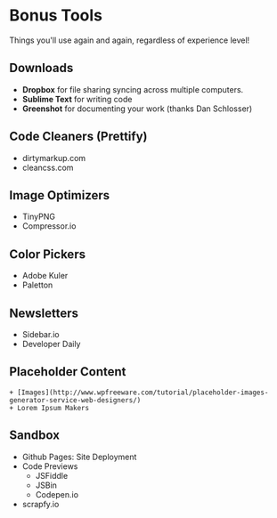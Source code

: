 # Bonus Tools

Things you'll use again and again, regardless of experience level!

## Downloads
- **Dropbox** for file sharing syncing across multiple computers.
- **Sublime Text** for writing code
- **Greenshot** for documenting your work (thanks Dan Schlosser)

## Code Cleaners (Prettify)
- dirtymarkup.com
- cleancss.com

## Image Optimizers
- TinyPNG
- Compressor.io

## Color Pickers
- Adobe Kuler
- Paletton

## Newsletters
- Sidebar.io
- Developer Daily

## Placeholder Content
    + [Images](http://www.wpfreeware.com/tutorial/placeholder-images-generator-service-web-designers/)
    + Lorem Ipsum Makers

## Sandbox
+ Github Pages: Site Deployment
+ Code Previews
    + JSFiddle
    + JSBin
    + Codepen.io
+ scrapfy.io 


